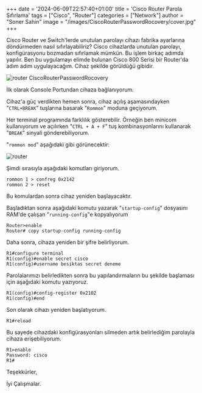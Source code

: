 +++
date = '2024-06-09T22:57:40+01:00'
title = 'Cisco Router Parola Sıfırlama'
tags = ["Cisco", "Router"]
categories = ["Network"]
author = "Soner Sahin"
image = "/images/CiscoRouterPasswordRocovery/cover.jpg"
+++

Cisco Router ve Switch'lerde unutulan parolayı cihazı fabrika ayarlarına döndürmeden nasıl sıfırlayabiliriz?
Cisco cihazlarda unutulan parolayı, konfigürasyonu bozmadan sıfırlamak mümkün. Bu işlem birkaç adımda yapılır.
Ben bu uygulamayı elimde bulunan Cisco 800 Serisi bir Router'da adım adım uygulayacağım.
Cihaz şekilde görüldüğü gibidir.

![router](/images/CiscoRouterPasswordRocovery/1.jpg)
CiscoRouterPasswordRocovery

İlk olarak Console Portundan cihaza bağlanıyorum. 

Cihaz'a güç verdikten hemen sonra, cihaz açılış aşamasındayken "`CTRL+BREAK`" tuşlarına basarak "`Rommon`" moduna geçiyorum.

Her terminal programında farklılık gösterebilir. Örneğin ben minicom kullanıyorum ve açılırken "`CTRL + A + F`" tuş kombinasyonlarını kullanarak "`BREAK`" sinyali gönderebiliyorum.

"`rommon mod`" aşağıdaki gibi görünecektir:

![router](/images/CiscoRouterPasswordRocovery/2.png)

Şimdi sırasıyla aşağıdaki komutları giriyorum.

```
rommon 1 > confreg 0x2142
rommon 2 > reset
```

Bu komulardan sonra cihaz yeniden başlayacaktır.  

Başladıktan sonra aşağıdaki komutu yazarak "`startup-config`" dosyasını RAM'de çalışan "`running-config`"e kopyalıyorum

```
Router>enable
Router# copy startup-config running-config
```

Daha sonra, cihaza yeniden bir şifre belirliyorum.

```
R1#configure terminal
R1(config)#enable secret cisco
R1(config)#username besiktas secret deneme
```

Parolalarımızı belirledikten sonra bu yapılandırmaların bu şekilde başlaması için aşağıdaki komutu yazıyoruz.

```
R1(config)#config-register 0x2102
R1(config)#end
```

Son olarak cihazı yeniden başlatıyorum.

```
R1#reload
```

Bu sayede cihazdaki konfigürasyonları silmeden artık belirlediğim parolayla cihaza erişebiliyorum.

```
R1>enable
Password: cisco
R1#
```

Teşekkürler,

İyi Çalışmalar.

